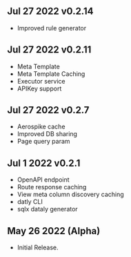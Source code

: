 ## Jul 27 2022 v0.2.14
 * Improved rule generator

## Jul 27 2022 v0.2.11
  * Meta Template
  * Meta Template Caching
  * Executor service
  * APIKey support

## Jul 27 2022 v0.2.7
  * Aerospike cache
  * Improved DB sharing
  * Page query param

## Jul 1 2022 v0.2.1
  * OpenAPI endpoint
  * Route response caching
  * View meta column discovery caching
  * datly CLI
  * sqlx dataly generator
 
## May 26 2022 (Alpha)

  * Initial Release.


